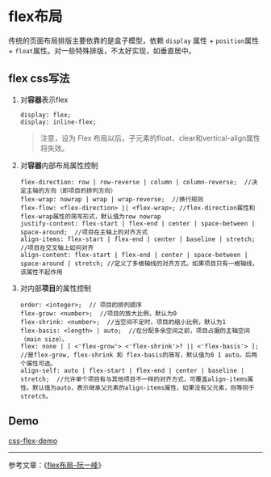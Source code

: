 # flex布局
传统的页面布局排版主要依靠的是盒子模型，依赖 `display` 属性 + `position`属性 + `float`属性。对一些特殊排版，不太好实现，如垂直居中。  

## flex css写法
1. 对**容器**表示flex
    ```
    display: flex;
    display: inline-flex;
    ```
    > 注意，设为 Flex 布局以后，子元素的float、clear和vertical-align属性将失效。

2. 对**容器**内部布局属性控制  
    ```
    flex-direction: row | row-reverse | column | column-reverse;  //决定主轴的方向（即项目的排列方向）
    flex-wrap: nowrap | wrap | wrap-reverse;  //换行规则
    flex-flow: <flex-direction> || <flex-wrap>; //flex-direction属性和flex-wrap属性的简写形式，默认值为row nowrap
    justify-content: flex-start | flex-end | center | space-between | space-around;  //项目在主轴上的对齐方式
    align-items: flex-start | flex-end | center | baseline | stretch;  //项目在交叉轴上如何对齐
    align-content: flex-start | flex-end | center | space-between | space-around | stretch; //定义了多根轴线的对齐方式。如果项目只有一根轴线，该属性不起作用
    ```

3. 对内部**项目**的属性控制
    ```
    order: <integer>;  // 项目的排列顺序
    flex-grow: <number>;  //项目的放大比例，默认为0
    flex-shrink: <number>;  //当空间不足时，项目的缩小比例，默认为1
    flex-basis: <length> | auto;  //在分配多余空间之前，项目占据的主轴空间（main size）。
    flex: none | [ <'flex-grow'> <'flex-shrink'>? || <'flex-basis'> ];  //是flex-grow, flex-shrink 和 flex-basis的简写，默认值为0 1 auto。后两个属性可选。
    align-self: auto | flex-start | flex-end | center | baseline | stretch;  //允许单个项目有与其他项目不一样的对齐方式，可覆盖align-items属性。默认值为auto，表示继承父元素的align-items属性，如果没有父元素，则等同于stretch。
    ```

## Demo

[css-flex-demo](https://github.com/shaoxi2093/blogTests/tree/master/css/flexbox)

----
参考文章：《[flex布局-阮一峰](http://www.ruanyifeng.com/blog/2015/07/flex-grammar.html)》